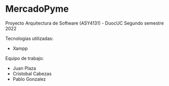 # MercadoPyme
Proyecto Arquitectura de Software (ASY4131) - DuocUC
Segundo semestre 2022

Tecnologias utilizadas:
 - Xampp

Equipo de trabajo:

- Juan Plaza
- Cristobal Cabezas
- Pablo Gonzalez
